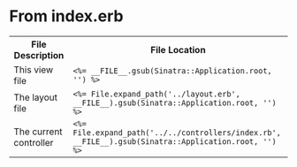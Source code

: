 # From index.erb

<table>
    <tr>
      <th>File Description</th>
      <th>File Location</th>
    </tr>
    <tr>
      <td>This view file</td>
      <td><code><%= __FILE__.gsub(Sinatra::Application.root, '') %></code></td>
    </tr>
    <tr>
      <td>The layout file</td>
      <td><code><%= File.expand_path('../layout.erb', __FILE__).gsub(Sinatra::Application.root, '') %></code></td>
    </tr>
    <tr>
      <td>The current controller</td>
      <td><code><%= File.expand_path('../../controllers/index.rb', __FILE__).gsub(Sinatra::Application.root, '') %></code></td>
    </tr>
  </table>

